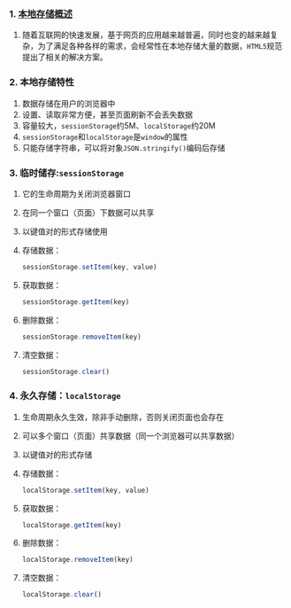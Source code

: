 ### 1. [本地存储概述](https://blog.csdn.net/weixin_44908855/article/details/109696777?spm=1001.2014.3001.5502)

1. 随着互联网的快速发展，基于网页的应用越来越普遍，同时也变的越来越复杂，为了满足各种各样的需求，会经常性在本地存储大量的数据，`HTML5`规范提出了相关的解决方案。

### 2. 本地存储特性

1. 数据存储在用户的浏览器中
2. 设置、读取非常方便，甚至页面刷新不会丢失数据
3. 容量较大，`sessionStorage`约5M、`localStorage`约20M
4. `sessionStorage`和`localStorage`是`window`的属性
5. 只能存储字符串，可以将对象`JSON.stringify()`编码后存储

### 3. 临时储存:`sessionStorage`

1. 它的生命周期为关闭浏览器窗口

2. 在同一个窗口（页面）下数据可以共享

3. 以键值对的形式存储使用

4. 存储数据：

   ```js
   sessionStorage.setItem(key, value)
   
   ```

5. 获取数据：

   ```js
   sessionStorage.getItem(key)
   
   ```

6. 删除数据：

   ```js
   sessionStorage.removeItem(key)
   
   ```

7. 清空数据：

   ```js
   sessionStorage.clear()
   
   ```

### 4. 永久存储：`localStorage`

1. 生命周期永久生效，除非手动删除，否则关闭页面也会存在

2. 可以多个窗口（页面）共享数据（同一个浏览器可以共享数据）

3. 以键值对的形式存储

4. 存储数据：

   ```js
   localStorage.setItem(key, value)
   
   ```

5. 获取数据：

   ```js
   localStorage.getItem(key)
   
   ```

6. 删除数据：

   ```js
   localStorage.removeItem(key)
   
   ```

7. 清空数据：

   ```js
   localStorage.clear()
   ```